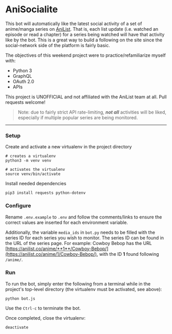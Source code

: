 # AniSocialite
This bot will automatically like the latest social activity of a set of anime/manga series on [AniList](https://anilist.co). That is, each list update (i.e. watched an episode or read a chapter) for a series being watched will have that activity like by the bot. This is a great way to build a following on the site since the social-network side of the platform is fairly basic.

The objectives of this weekend project were to practice/refamiliarize myself with:
- Python 3
- GraphQL
- OAuth 2.0
- APIs

This project is UNOFFICIAL and not affiliated with the AniList team at all. Pull requests welcome!

> Note: due to fairly strict API rate-limiting, ***not all*** activities will be liked, especially if multiple popular series are being monitored. 

---

### Setup
Create and activate a new virtualenv in the project directory

```
# creates a virtualenv
python3 -m venv venv

# activates the virtualenv
source venv/bin/activate
```

Install needed dependencies

```
pip3 install requests python-dotenv
```

### Configure
Rename `.env.example` to `.env` and follow the comments/links to ensure the correct values are inserted for each environment variable.

Additionally, the variable `media_ids` in `bot.py` needs to be filled with the series ID for each series you wish to monitor. The series ID can be found in the URL of the series page. For example: Cowboy Bebop has the URL [https://anilist.co/anime/**1**/Cowboy-Bebop/](https://anilist.co/anime/1/Cowboy-Bebop/), with the ID **1** found following `/anime/`.

### Run
To run the bot, simply enter the following from a terminal while in the project's top-level directory (the virtualenv must be activated, see above):
```
python bot.js
```

Use the `Ctrl-c` to terminate the bot.

Once completed, close the virtualenv:
```
deactivate
```
